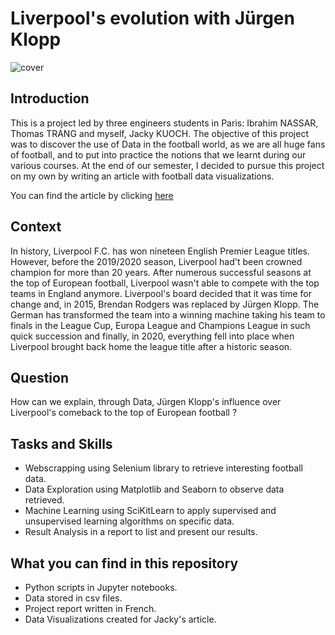 # Liverpool's evolution with Jürgen Klopp

![cover](https://d3j2s6hdd6a7rg.cloudfront.net/v2/uploads/media/default/0001/96/thumb_95070_default_news_size_5.jpeg)


## Introduction
This is a project led by three engineers students in Paris: Ibrahim NASSAR, Thomas TRANG and myself, Jacky KUOCH. The objective of this project was to discover the use of Data in the football world, as we are all huge fans of football, and to put into practice the notions that we learnt during our various courses.
At the end of our semester, I decided to pursue this project on my own by writing an article with football data visualizations.

You can find the article by clicking [here](https://jackykch.github.io/MyPortfolio/articles/jurgen_klopp_evolution.html)

## Context 
In history, Liverpool F.C. has won nineteen English Premier League titles. However, before the 2019/2020 season, Liverpool had't been crowned champion for more than 20 years. 
After numerous successful seasons at the top of European football, Liverpool wasn't able to compete with the top teams in England anymore. Liverpool's board decided that it was
time for change and, in 2015, Brendan Rodgers was replaced by Jürgen Klopp. The German has transformed the team into a winning machine taking his team to finals in the League Cup,
Europa League and Champions League in such quick succession and finally, in 2020, everything fell into place when Liverpool brought back home the league title after a historic season.

## Question

How can we explain, through Data, Jürgen Klopp's influence over Liverpool's comeback to the top of European football ?

## Tasks and Skills

- Webscrapping using Selenium library to retrieve interesting football data.
- Data Exploration using Matplotlib and Seaborn to observe data retrieved.
- Machine Learning using SciKitLearn to apply supervised and unsupervised learning algorithms on specific data.
- Result Analysis in a report to list and present our results. 

## What you can find in this repository

- Python scripts in Jupyter notebooks. 
- Data stored in csv files.
- Project report written in French. 
- Data Visualizations created for Jacky's article.
